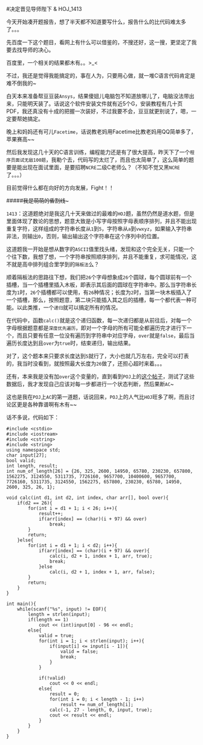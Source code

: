 #决定晋见导师陛下 & HOJ_1413  

今天开始凑开题报告，想了半天都不知道要写什么，报告什么的比代码难太多了。。。  

先百度一下这个题目，看网上有什么可以借鉴的，不搜还好，这一搜，更坚定了我要去找导师的决心。  

百度里，一个相关的结果都木有。。>_<  

不过，我还是觉得我能搞定的，事在人为，只要用心做，就一堆C语言代码肯定是难不倒我的~  

白天本来准备帮豆豆装```Ansys```，结果傻妞儿电脑包不知道放哪儿了，电脑没法带出来，只能明天装了。话说这个软件安装文件就有近5个G，安装教程有几十页PDF，我还真没有十成的把握一次装好，不过我要不会，豆豆就更别说了，嗯，一定要帮她搞定。  

晚上和妈妈还有可儿```Facetime```，话说教老妈用Facetime比教老妈用QQ简单多了，苹果赛高~~  

然后我发现这几十天的C语言训练，编程能力还是有了很大提高，昨天下了一个```程序员面试无敌100题```，我勒个去，代码写的太烂了，而且也太简单了，这么简单的题要是能出现在面试里面，是要招聘```NCRE```二级C老师么？（不知不觉又黑```NCRE```了。。。）  

目前觉得什么都在向好的方向发展，Fight！！  

#####~~~~~~~~~~~~我是萌萌的昏割线~~~~~~~~~~~~~  

```1413```：这道题绝对是我这几十天来做过的最难的```HOJ```题，虽然仍然是道水题，但是里面体现了数论的思想，题意大致是小写字母按照字母表顺序排列，并且不能出现重复字符，这样组成的字符串长度从```1```到```5```，字符串从```a```到```vwxyz```，如果输入字符串非法，则输出```0```，否则，输出输出这个字符串在这个序列中的位置。  

这道题我一开始是想从数字的```ASCII```值里找头绪，发现和这个完全无关，只能一个个往下数，我想了想，一个字符串按照顺序排列，并且不能重复，求可能情况，这不就是高中排列组合里学到的```隔板法```么？  

顺着隔板法的思路往下想，我们把```26```个字母想象成```26```个圆球，每个圆球前有一个插槽，当一个插槽里插入木板，即表示其后面的圆球在字符串中。那么当字符串长度为```1```时，```26```个插槽都可以使用，有```26```种情况；长度为```2```时，当第一块木板插入了一个插槽，那么，按照题意，第二块只能插入其之后的插槽，每一个都代表一种可能。以此类推，一个```递归```就可以搞定所有的情况。  

在代码中，函数```calc()```就是这个递归函数，每一次递归都是从前往后，对每一个字母根据题意都是```深度优先遍历```，即对一个字母的所有可能全都遍历完才进行下一个，而且只要有任意一位没有遍历到字符串中对应字母，```over```就是```false```，最后当遍历长度达到且```over```为```true```时，结束递归，输出结果。  

对了，这个题本来只要求长度达到```5```就行了，大小也就几万左右，完全可以打表的，我当时没看到，就按照最大长度为```26```做了，还担心超时来着。。。

还有，本来我是没有加```over```这个变量的，直到看到```POJ```上的[这个帖子](http://poj.org/showmessage?message_id=114356)，测试了这些数据后，我才发现自己应该对每一步都进行一个状态判断，然后果断```AC```~  

这也是我在```POJ```上```AC```的第一道题，话说回来，```POJ```上的人气比```HOJ```旺多了啊，而且讨论区更是各种靠谱啊有木有~~  

话不多说，代码如下：  

	#include <cstdio>
	#include <iostream>
	#include <cstring>
	#include <string>
	using namespace std;
	char input[27];
	bool valid;
	int length, result;
	int num_of_length[26] = {26, 325, 2600, 14950, 65780, 230230, 657800, 1562275, 3124550, 5311735, 7726160, 9657700, 10400600, 9657700, 7726160, 5311735, 3124550, 1562275, 657800, 230230, 65780, 14950, 2600, 325, 26, 1};

	void calc(int d1, int d2, int index, char arr[], bool over){
    	if(d2 == 26){
        	for(int i = d1 + 1; i < 26; i++){
            	result++;
            	if(arr[index] == (char)(i + 97) && over)
                	break;
        	}
        	return;
    	}else{
        	for(int i = d1 + 1; i < d2; i++){
            	if(arr[index] == (char)(i + 97) && over){
                	calc(i, d2 + 1, index + 1, arr, true);
                	break;
            	}else
                	calc(i, d2 + 1, index + 1, arr, false);
        	}
        	return;
    	}
	}

	int main(){
    	while(scanf("%s", input) != EOF){
        	length = strlen(input);
        	if(length == 1)
            	cout << (int)input[0] - 96 << endl;
        	else{
            	valid = true;
            	for(int i = 1; i < strlen(input); i++){
                	if(input[i] <= input[i - 1]){
                   	 	valid = false;
                   	 	break;
                	}
            	}

            	if(!valid)
                	cout << 0 << endl;
            	else{
                	result = 0;
                	for(int i = 0; i < length - 1; i++)
                   	 	result += num_of_length[i];
                	calc(-1, 27 - length, 0, input, true);
                	cout << result << endl;
            	}
        	}
    	}
	}
